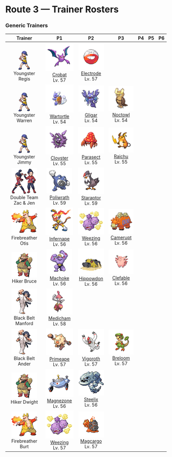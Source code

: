 # Route 3 — Trainer Rosters

### Generic Trainers

| Trainer | P1 | P2 | P3 | P4 | P5 | P6 |
|:-------:|:--:|:--:|:--:|:--:|:--:|:--:|
| ![Youngster Regis](../../assets/trainers/youngster.png "Youngster Regis")<br>Youngster Regis | ![Crobat](../../assets/sprites/crobat/front.gif "Crobat: The development of wings on its legs enables it to fly fast but also makes it tough to stop and rest.")<br>[Crobat](../../pokemon/crobat.md/)<br>Lv. 57 | ![Electrode](../../assets/sprites/electrode/front.gif "Electrode: It stores an overflowing amount of electric energy inside its body. Even a small shock makes it explode.")<br>[Electrode](../../pokemon/electrode.md/)<br>Lv. 57 |
| ![Youngster Warren](../../assets/trainers/youngster.png "Youngster Warren")<br>Youngster Warren | ![Wartortle](../../assets/sprites/wartortle/front.gif "Wartortle: It cleverly controls its furry ears and tail to maintain its balance while swimming.")<br>[Wartortle](../../pokemon/wartortle.md/)<br>Lv. 54 | ![Gligar](../../assets/sprites/gligar/front.gif "Gligar: It usually clings to cliffs. When it spots its prey, it spreads its wings and glides down to attack.")<br>[Gligar](../../pokemon/gligar.md/)<br>Lv. 54 | ![Noctowl](../../assets/sprites/noctowl/front.gif "Noctowl: When it needs to think, it rotates its head 180 degrees to sharpen its intellectual power.")<br>[Noctowl](../../pokemon/noctowl.md/)<br>Lv. 54 |
| ![Youngster Jimmy](../../assets/trainers/youngster.png "Youngster Jimmy")<br>Youngster Jimmy | ![Cloyster](../../assets/sprites/cloyster/front.gif "Cloyster: CLOYSTER that live in seas with harsh tidal currents grow large, sharp spikes on their shells.")<br>[Cloyster](../../pokemon/cloyster.md/)<br>Lv. 55 | ![Parasect](../../assets/sprites/parasect/front.gif "Parasect: The larger the mushroom on its back grows, the stronger the mushroom spores it scatters.")<br>[Parasect](../../pokemon/parasect.md/)<br>Lv. 55 | ![Raichu](../../assets/sprites/raichu/front.gif "Raichu: If the electric pouches in its cheeks become fully charged, both ears will stand straight up.")<br>[Raichu](../../pokemon/raichu.md/)<br>Lv. 55 |
| ![Double Team Zac & Jen](../../assets/trainers/double_team.png "Double Team Zac & Jen")<br>Double Team Zac & Jen | ![Poliwrath](../../assets/sprites/poliwrath/front.gif "Poliwrath: Although an energetic, skilled swimmer that uses all of its muscles, it lives on dry land.")<br>[Poliwrath](../../pokemon/poliwrath.md/)<br>Lv. 59 | ![Staraptor](../../assets/sprites/staraptor/front.gif "Staraptor: When STARAVIA evolve into STARAPTOR, they leave the flock to live alone. They have sturdy wings.")<br>[Staraptor](../../pokemon/staraptor.md/)<br>Lv. 59 |
| ![Firebreather Otis](../../assets/trainers/firebreather.png "Firebreather Otis")<br>Firebreather Otis | ![Infernape](../../assets/sprites/infernape/front.gif "Infernape: It tosses its enemies around with agility. It uses all its limbs to fight in its own unique style.")<br>[Infernape](../../pokemon/infernape.md/)<br>Lv. 56 | ![Weezing](../../assets/sprites/weezing/front.gif "Weezing: Top-grade perfume is made using its internal poison gases by diluting them to the highest level.")<br>[Weezing](../../pokemon/weezing.md/)<br>Lv. 56 | ![Camerupt](../../assets/sprites/camerupt/front.gif "Camerupt: It lives in the crater of a volcano. It is well known that the humps on its back erupt every 10 years.")<br>[Camerupt](../../pokemon/camerupt.md/)<br>Lv. 56 |
| ![Hiker Bruce](../../assets/trainers/hiker.png "Hiker Bruce")<br>Hiker Bruce | ![Machoke](../../assets/sprites/machoke/front.gif "Machoke: The muscles covering its body teem with power. Even when still, it exudes an amazing sense of strength.")<br>[Machoke](../../pokemon/machoke.md/)<br>Lv. 56 | ![Hippowdon](../../assets/sprites/hippowdon/front.gif "Hippowdon: It brandishes its gaping mouth in a display of fearsome strength. It raises vast quantities of sand while attacking.")<br>[Hippowdon](../../pokemon/hippowdon.md/)<br>Lv. 56 | ![Clefable](../../assets/sprites/clefable/front.gif "Clefable: Its very sensitive ears let it distinguish distant sounds. As a result, it prefers quiet places.")<br>[Clefable](../../pokemon/clefable.md/)<br>Lv. 56 |
| ![Black Belt Manford](../../assets/trainers/black_belt.png "Black Belt Manford")<br>Black Belt Manford | ![Medicham](../../assets/sprites/medicham/front.gif "Medicham: Through yoga training, it gained the psychic power to predict its foe’s next move.")<br>[Medicham](../../pokemon/medicham.md/)<br>Lv. 58 |
| ![Black Belt Ander](../../assets/trainers/black_belt.png "Black Belt Ander")<br>Black Belt Ander | ![Primeape](../../assets/sprites/primeape/front.gif "Primeape: It becomes wildly furious if it even senses someone looking at it. It chases anyone that meets its glare.")<br>[Primeape](../../pokemon/primeape.md/)<br>Lv. 57 | ![Vigoroth](../../assets/sprites/vigoroth/front.gif "Vigoroth: Its stress level rises if it cannot keep moving constantly. Too much stress makes it feel sick.")<br>[Vigoroth](../../pokemon/vigoroth.md/)<br>Lv. 57 | ![Breloom](../../assets/sprites/breloom/front.gif "Breloom: It scatters poisonous spores and throws powerful punches while its foe is hampered by inhaled spores.")<br>[Breloom](../../pokemon/breloom.md/)<br>Lv. 57 |
| ![Hiker Dwight](../../assets/trainers/hiker.png "Hiker Dwight")<br>Hiker Dwight | ![Magnezone](../../assets/sprites/magnezone/front.gif "Magnezone: Exposure to a special magnetic field changed MAGNETON’s molecular structure, turning it into MAGNEZONE.")<br>[Magnezone](../../pokemon/magnezone.md/)<br>Lv. 56 | ![Steelix](../../assets/sprites/steelix/front.gif "Steelix: It’s said that if an ONIX lives for 100 years, its composition becomes diamondlike as it evolves into a STEELIX.")<br>[Steelix](../../pokemon/steelix.md/)<br>Lv. 56 |
| ![Firebreather Burt](../../assets/trainers/firebreather.png "Firebreather Burt")<br>Firebreather Burt | ![Weezing](../../assets/sprites/weezing/front.gif "Weezing: Top-grade perfume is made using its internal poison gases by diluting them to the highest level.")<br>[Weezing](../../pokemon/weezing.md/)<br>Lv. 57 | ![Magcargo](../../assets/sprites/magcargo/front.gif "Magcargo: Its brittle shell occasionally spouts intense flames that  circulate throughout its body.")<br>[Magcargo](../../pokemon/magcargo.md/)<br>Lv. 57 |

